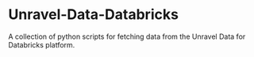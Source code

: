 # Unravel-Data-Databricks
A collection of python scripts for fetching data from the Unravel Data for Databricks platform.
